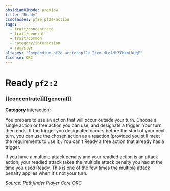 ```yaml
---
obsidianUIMode: preview
title: "Ready"
cssclasses: pf2e,pf2e-action
tags:
  - trait/concentrate
  - trait/general
  - trait/common
  - category/interaction
  - remaster
aliases: "Compendium.pf2e.actionspf2e.Item.dLgAMt3TbkmLkUqE"
license: ORC
---
```

# Ready `pf2:2`

### [[concentrate]][[general]]

**Category** interaction; 




You prepare to use an action that will occur outside your turn. Choose a single action or free action you can use, and designate a trigger. Your turn then ends. If the trigger you designated occurs before the start of your next turn, you can use the chosen action as a reaction (provided you still meet the requirements to use it). You can't Ready a free action that already has a trigger.

If you have a multiple attack penalty and your readied action is an attack action, your readied attack takes the multiple attack penalty you had at the time you used Ready. This is one of the few times the multiple attack penalty applies when it's not your turn.

*Source: Pathfinder Player Core*
*ORC*